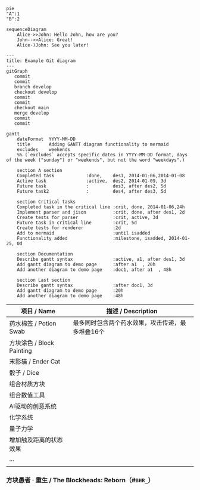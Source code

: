 ```mermaid
pie 
"A":1
"B":2
```

```mermaid
sequenceDiagram
    Alice->>John: Hello John, how are you?
    John-->>Alice: Great!
    Alice-)John: See you later!

```




```mermaid
---
title: Example Git diagram
---
gitGraph
   commit
   commit
   branch develop
   checkout develop
   commit
   commit
   checkout main
   merge develop
   commit
   commit

```



```mermaid
gantt
    dateFormat  YYYY-MM-DD
    title       Adding GANTT diagram functionality to mermaid
    excludes    weekends
    %% (`excludes` accepts specific dates in YYYY-MM-DD format, days of the week ("sunday") or "weekends", but not the word "weekdays".)

    section A section
    Completed task            :done,    des1, 2014-01-06,2014-01-08
    Active task               :active,  des2, 2014-01-09, 3d
    Future task               :         des3, after des2, 5d
    Future task2              :         des4, after des3, 5d

    section Critical tasks
    Completed task in the critical line :crit, done, 2014-01-06,24h
    Implement parser and jison          :crit, done, after des1, 2d
    Create tests for parser             :crit, active, 3d
    Future task in critical line        :crit, 5d
    Create tests for renderer           :2d
    Add to mermaid                      :until isadded
    Functionality added                 :milestone, isadded, 2014-01-25, 0d

    section Documentation
    Describe gantt syntax               :active, a1, after des1, 3d
    Add gantt diagram to demo page      :after a1  , 20h
    Add another diagram to demo page    :doc1, after a1  , 48h

    section Last section
    Describe gantt syntax               :after doc1, 3d
    Add gantt diagram to demo page      :20h
    Add another diagram to demo page    :48h

```







| 项目 / Name             | 描述 / Description          |
| --------------------- | ------------------------- |
| 药水棉签 / Potion Swab    | 最多同时包含两个药水效果，攻击传递，最多堆叠16个 |
| 方块涂色 / Block Painting |                           |
| 末影猫 / Ender Cat       |                           |
| 骰子 / Dice             |                           |
| 组合材质方块                |                           |
| 组合数值工具                |                           |
| AI驱动的创意系统             |                           |
| 化学系统                  |                           |
| 量子力学                  |                           |
| 增加触及距离的状态效果           |                           |
| ...                   |                           |
|                       |                           |


### 方块愚者 · 重生 / The Blockheads: Reborn（#`BHR_`）